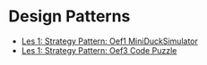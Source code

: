 # Design Patterns
- [Les 1: Strategy Pattern: Oef1 MiniDuckSimulator](OPL/Oef1_DuckSim.md)
- [Les 1: Strategy Pattern: Oef3 Code Puzzle](OPL/Oef3_CodePuzzle.md)